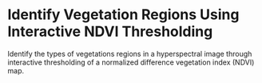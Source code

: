 # **Identify Vegetation Regions Using Interactive NDVI Thresholding**

Identify the types of vegetations regions in a hyperspectral image through interactive thresholding of a normalized difference vegetation index (NDVI) map.
